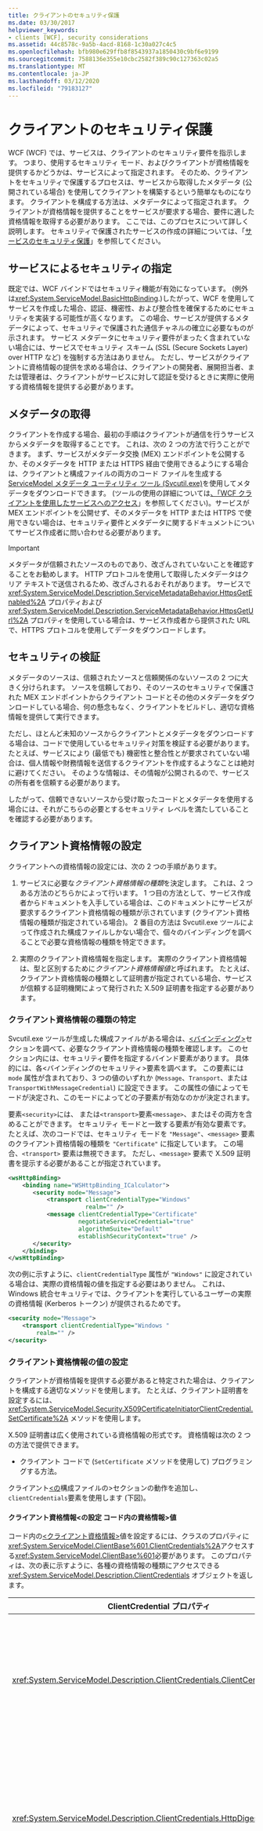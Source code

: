 ```yaml
---
title: クライアントのセキュリティ保護
ms.date: 03/30/2017
helpviewer_keywords:
- clients [WCF], security considerations
ms.assetid: 44c8578c-9a5b-4acd-8168-1c30a027c4c5
ms.openlocfilehash: bfb980e629ffb8f8543937a1850430c9bf6e9199
ms.sourcegitcommit: 7588136e355e10cbc2582f389c90c127363c02a5
ms.translationtype: MT
ms.contentlocale: ja-JP
ms.lasthandoff: 03/12/2020
ms.locfileid: "79183127"
---
```

# <a name="securing-clients"></a>クライアントのセキュリティ保護
WCF (WCF) では、サービスは、クライアントのセキュリティ要件を指示します。 つまり、使用するセキュリティ モード、およびクライアントが資格情報を提供するかどうかは、サービスによって指定されます。 そのため、クライアントをセキュリティで保護するプロセスは、サービスから取得したメタデータ (公開されている場合) を使用してクライアントを構築するという簡単なものになります。 クライアントを構成する方法は、メタデータによって指定されます。 クライアントが資格情報を提供することをサービスが要求する場合、要件に適した資格情報を取得する必要があります。 ここでは、このプロセスについて詳しく説明します。 セキュリティで保護されたサービスの作成の詳細については、「[サービスのセキュリティ保護](securing-services.md)」を参照してください。  
  
## <a name="the-service-specifies-security"></a>サービスによるセキュリティの指定  
 既定では、WCF バインドではセキュリティ機能が有効になっています。 (例外は<xref:System.ServiceModel.BasicHttpBinding>.)したがって、WCF を使用してサービスを作成した場合、認証、機密性、および整合性を確保するためにセキュリティを実装する可能性が高くなります。 この場合、サービスが提供するメタデータによって、セキュリティで保護された通信チャネルの確立に必要なものが示されます。 サービス メタデータにセキュリティ要件がまったく含まれていない場合には、サービスでセキュリティ スキーム (SSL (Secure Sockets Layer) over HTTP など) を強制する方法はありません。 ただし、サービスがクライアントに資格情報の提供を求める場合は、クライアントの開発者、展開担当者、または管理者は、クライアントがサービスに対して認証を受けるときに実際に使用する資格情報を提供する必要があります。  
  
## <a name="obtaining-metadata"></a>メタデータの取得  
 クライアントを作成する場合、最初の手順はクライアントが通信を行うサービスからメタデータを取得することです。 これは、次の 2 つの方法で行うことができます。 まず、サービスがメタデータ交換 (MEX) エンドポイントを公開するか、そのメタデータを HTTP または HTTPS 経由で使用できるようにする場合は、クライアントと構成ファイルの両方のコード ファイルを生成する[ServiceModel メタデータ ユーティリティ ツール (Svcutil.exe)](servicemodel-metadata-utility-tool-svcutil-exe.md)を使用してメタデータをダウンロードできます。 (ツールの使用の詳細については[、「WCF クライアントを使用したサービスへのアクセス](accessing-services-using-a-wcf-client.md)」を参照してください)。サービスが MEX エンドポイントを公開せず、そのメタデータを HTTP または HTTPS で使用できない場合は、セキュリティ要件とメタデータに関するドキュメントについてサービス作成者に問い合わせる必要があります。  
  
> [!IMPORTANT]
> メタデータが信頼されたソースのものであり、改ざんされていないことを確認することをお勧めします。 HTTP プロトコルを使用して取得したメタデータはクリア テキストで送信されるため、改ざんされるおそれがあります。 サービスで <xref:System.ServiceModel.Description.ServiceMetadataBehavior.HttpsGetEnabled%2A> プロパティおよび <xref:System.ServiceModel.Description.ServiceMetadataBehavior.HttpsGetUrl%2A> プロパティを使用している場合は、サービス作成者から提供された URL で、HTTPS プロトコルを使用してデータをダウンロードします。  
  
## <a name="validating-security"></a>セキュリティの検証  
 メタデータのソースは、信頼されたソースと信頼関係のないソースの 2 つに大きく分けられます。 ソースを信頼しており、そのソースのセキュリティで保護された MEX エンドポイントからクライアント コードとその他のメタデータをダウンロードしている場合、何の懸念もなく、クライアントをビルドし、適切な資格情報を提供して実行できます。  
  
 ただし、ほとんど未知のソースからクライアントとメタデータをダウンロードする場合は、コードで使用しているセキュリティ対策を検証する必要があります。 たとえば、サービスにより (最低でも) 機密性と整合性とが要求されていない場合は、個人情報や財務情報を送信するクライアントを作成するようなことは絶対に避けてください。 そのような情報は、その情報が公開されるので、サービスの所有者を信頼する必要があります。  
  
 したがって、信頼できないソースから受け取ったコードとメタデータを使用する場合には、それがこちらの必要とするセキュリティ レベルを満たしていることを確認する必要があります。  
  
## <a name="setting-a-client-credential"></a>クライアント資格情報の設定  
 クライアントへの資格情報の設定には、次の 2 つの手順があります。  
  
1. サービスに必要な*クライアント資格情報の種類*を決定します。 これは、2 つある方法のどちらかによって行います。 1 つ目の方法として、サービス作成者からドキュメントを入手している場合は、このドキュメントにサービスが要求するクライアント資格情報の種類が示されています (クライアント資格情報の種類が指定されている場合)。 2 番目の方法は Svcutil.exe ツールによって作成された構成ファイルしかない場合で、個々のバインディングを調べることで必要な資格情報の種類を特定できます。  
  
2. 実際のクライアント資格情報を指定します。 実際のクライアント資格情報は、型と区別するために*クライアント資格情報値*と呼ばれます。 たとえば、クライアント資格情報の種類として証明書が指定されている場合、サービスが信頼する証明機関によって発行された X.509 証明書を指定する必要があります。  
  
### <a name="determining-the-client-credential-type"></a>クライアント資格情報の種類の特定  
 Svcutil.exe ツールが生成した構成ファイルがある場合は、[\<バインディング>](../configure-apps/file-schema/wcf/bindings.md)セクションを調べて、必要なクライアント資格情報の種類を確認します。 このセクション内には、セキュリティ要件を指定するバインド要素があります。 具体的には、各\<バインディングのセキュリティ>要素を調べます。 この要素には `mode` 属性が含まれており、3 つの値のいずれか (`Message`、`Transport`、または `TransportWithMessageCredential`) に設定できます。 この属性の値によってモードが決定され、このモードによってどの子要素が有効なのかが決定されます。  
  
 要素`<security>`には、 または`<transport>`要素`<message>`、またはその両方を含めることができます。 セキュリティ モードと一致する要素が有効な要素です。 たとえば、次のコードでは、セキュリティ モードを `"Message"`、`<message>` 要素のクライアント資格情報の種類を `"Certificate"` に指定しています。 この場合、`<transport>` 要素は無視できます。 ただし、`<message>` 要素で X.509 証明書を提示する必要があることが指定されています。  

```xml  
<wsHttpBinding>  
    <binding name="WSHttpBinding_ICalculator">  
       <security mode="Message">  
           <transport clientCredentialType="Windows"
                      realm="" />  
           <message clientCredentialType="Certificate"
                    negotiateServiceCredential="true"  
                    algorithmSuite="Default"
                    establishSecurityContext="true" />  
       </security>  
    </binding>  
</wsHttpBinding>  
```  

 次の例に示すように、`clientCredentialType` 属性が `"Windows"` に設定されている場合は、実際の資格情報の値を指定する必要はありません。 これは、Windows 統合セキュリティでは、クライアントを実行しているユーザーの実際の資格情報 (Kerberos トークン) が提供されるためです。  
  
```xml  
<security mode="Message">  
    <transport clientCredentialType="Windows "
        realm="" />  
</security>  
```  
  
### <a name="setting-the-client-credential-value"></a>クライアント資格情報の値の設定  
 クライアントが資格情報を提供する必要があると特定された場合は、クライアントを構成する適切なメソッドを使用します。 たとえば、クライアント証明書を設定するには、<xref:System.ServiceModel.Security.X509CertificateInitiatorClientCredential.SetCertificate%2A> メソッドを使用します。  
  
 X.509 証明書は広く使用されている資格情報の形式です。 資格情報は次の 2 つの方法で提供できます。  
  
- クライアント コードで (`SetCertificate` メソッドを使用して) プログラミングする方法。  
  
 クライアント[\<の](../configure-apps/file-schema/wcf/behaviors.md)構成ファイルの>セクションの動作を追加し、`clientCredentials`要素を使用します (下図)。  
  
#### <a name="setting-a-clientcredentials-value-in-code"></a>クライアント資格情報\<の設定 コード内の資格情報>値  
 コード内の[\<クライアント資格情報>](../configure-apps/file-schema/wcf/clientcredentials.md)値を設定するには、クラスのプロパティに<xref:System.ServiceModel.ClientBase%601.ClientCredentials%2A>アクセスする<xref:System.ServiceModel.ClientBase%601>必要があります。 このプロパティは、次の表に示すように、各種の資格情報の種類にアクセスできる <xref:System.ServiceModel.Description.ClientCredentials> オブジェクトを返します。  
  
|ClientCredential プロパティ|説明|Notes|  
|-------------------------------|-----------------|-----------|  
|<xref:System.ServiceModel.Description.ClientCredentials.ClientCertificate%2A>|<xref:System.ServiceModel.Security.X509CertificateInitiatorClientCredential> を返します|クライアントがサービスに対して自身を認証するために提供する X.509 証明書を表します。|  
|<xref:System.ServiceModel.Description.ClientCredentials.HttpDigest%2A>|<xref:System.ServiceModel.Security.HttpDigestClientCredential> を返します|HTTP ダイジェスト資格情報を表します。 この資格情報は、ユーザー名とパスワードのハッシュです。|  
|<xref:System.ServiceModel.Description.ClientCredentials.IssuedToken%2A>|<xref:System.ServiceModel.Security.IssuedTokenClientCredential> を返します|フェデレーション シナリオで通常使用される、セキュリティ トークン サービスによって発行されるカスタム セキュリティ トークンを表します。|  
|<xref:System.ServiceModel.Description.ClientCredentials.Peer%2A>|<xref:System.ServiceModel.Security.PeerCredential> を返します|Windows ドメインのピア メッシュに参加するためのピア資格情報を表します。|  
|<xref:System.ServiceModel.Description.ClientCredentials.ServiceCertificate%2A>|<xref:System.ServiceModel.Security.X509CertificateRecipientClientCredential> を返します|帯域外ネゴシエーションでサービスによって提供される X.509 証明書を表します。|  
|<xref:System.ServiceModel.Description.ClientCredentials.UserName%2A>|<xref:System.ServiceModel.Security.UserNamePasswordClientCredential> を返します|ユーザー名とパスワードのペアを表します。|  
|<xref:System.ServiceModel.Description.ClientCredentials.Windows%2A>|<xref:System.ServiceModel.Security.WindowsClientCredential> を返します|Windows クライアントの資格情報 (Kerberos 資格情報) を表します。 このクラスのプロパティは読み取り専用です。|  
  
#### <a name="setting-a-clientcredentials-value-in-configuration"></a>クライアントの\<設定構成でのクライアント資格情報>値  
 資格情報の値は、エンドポイントの動作を[\<clientCredentials>](../configure-apps/file-schema/wcf/clientcredentials.md)要素の子要素として使用して指定します。 使用される要素は、クライアントの資格情報の種類によって異なります。 たとえば、次の例は、<[ \<clientCertificate>](../configure-apps/file-schema/wcf/clientcertificate-of-clientcredentials-element.md)を使用して X.509 証明書を設定する構成を示しています。  
  
```xml  
<configuration>  
  <system.serviceModel>  
    <behaviors>  
      <endpointBehaviors>
        <behavior name="myEndpointBehavior">  
          <clientCredentials>  
            <clientCertificate findvalue="myMachineName"
            storeLocation="Current" X509FindType="FindBySubjectName" />  
          </clientCredentials>  
        </behavior>
      </endpointBehaviors>
    </behaviors>
  </system.serviceModel>  
</configuration>  
```  
  
 構成でクライアント資格情報を設定するには、構成ファイルに[\<endpointBehaviors>](../configure-apps/file-schema/wcf/endpointbehaviors.md)要素を追加します。 さらに、追加された動作要素は、次の例に示すように、クライアント>`behaviorConfiguration`要素の[\<エンドポイント>の\<](../configure-apps/file-schema/wcf/endpoint-of-client.md)属性を使用して、サービスのエンドポイントにリンクする必要があります。 `behaviorConfiguration` 属性の値は、動作の `name` 属性の値と一致する必要があります。  

```xml
<configuration>
  <system.serviceModel>
    <client>
      <endpoint address="http://localhost/servicemodelsamples/service.svc"
                binding="wsHttpBinding"
                bindingConfiguration="Binding1"
                behaviorConfiguration="myEndpointBehavior"
                contract="Microsoft.ServiceModel.Samples.ICalculator" />
    </client>
  </system.serviceModel>
</configuration>
```
  
> [!NOTE]
> クライアント資格情報の値の中には、アプリケーション構成ファイルを使用して設定できないものがあります (ユーザー名とパスワードや、Windows ユーザーとパスワードの値など)。 このような資格情報の値は、コードでのみ指定できます。  
  
 クライアント資格情報の設定の詳細については、「方法[: クライアント資格情報の値を指定する](how-to-specify-client-credential-values.md)」を参照してください。  
  
> [!NOTE]
> 次の構成例に示すように、`ClientCredentialType` が `SecurityMode` に設定されている場合、`"TransportWithMessageCredential",` は無視されます。  
  
```xml  
<wsHttpBinding>  
    <binding name="PingBinding">  
        <security mode="TransportWithMessageCredential"  >  
           <message  clientCredentialType="UserName"
               establishSecurityContext="false"
               negotiateServiceCredential="false" />  
           <transport clientCredentialType="Certificate"  />  
         </security>  
    </binding>  
</wsHttpBinding>  
```  
  
## <a name="see-also"></a>関連項目

- <xref:System.ServiceModel.ClientBase%601.ClientCredentials%2A>
- <xref:System.ServiceModel.ClientBase%601>
- <xref:System.ServiceModel.Description.ClientCredentials>
- <xref:System.ServiceModel.Description.ServiceMetadataBehavior.HttpsGetEnabled%2A>
- <xref:System.ServiceModel.Description.ServiceMetadataBehavior.HttpsGetUrl%2A>
- [\<バインディング>](../configure-apps/file-schema/wcf/bindings.md)
- [構成エディター ツール (SvcConfigEditor.exe)](configuration-editor-tool-svcconfigeditor-exe.md)
- [サービスのセキュリティ保護](securing-services.md)
- [WCF クライアントを使用したサービスへのアクセス](accessing-services-using-a-wcf-client.md)
- [方法: クライアントの資格情報の値を指定する](how-to-specify-client-credential-values.md)
- [ServiceModel メタデータ ユーティリティ ツール (Svcutil.exe)](servicemodel-metadata-utility-tool-svcutil-exe.md)
- [方法 : クライアントの資格情報の種類を指定する](how-to-specify-the-client-credential-type.md)
